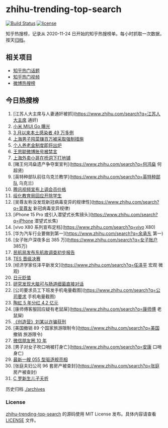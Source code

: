 # zhihu-trending-top-search

[![Build Status](https://github.com/justjavac/zhihu-trending-top-search/workflows/ci/badge.svg?branch=main)](https://github.com/justjavac/zhihu-trending-top-search/actions)
[![license](https://img.shields.io/github/license/justjavac/zhihu-trending-top-search)](https://github.com/justjavac/zhihu-trending-top-search/blob/main/LICENSE)

知乎热搜榜，记录从 2020-11-24 日开始的知乎热搜榜单。每小时抓取一次数据，按天[归档](./archives)。

## 相关项目

- [知乎热门话题](https://github.com/justjavac/zhihu-trending-hot-questions)
- [知乎热门视频](https://github.com/justjavac/zhihu-trending-hot-video)
- [微博热搜榜](https://github.com/justjavac/weibo-trending-hot-search)

## 今日热搜榜

<!-- BEGIN -->
<!-- 最后更新时间 Thu Apr 21 2022 14:12:49 GMT+0800 (China Standard Time) -->

1. [江苏人大主席与人妻通奸被抓](https://www.zhihu.com/search?q=江苏人大主席 通奸)
1. [小米 MIUI Go 曝光](https://www.zhihu.com/search?q=小米MIUIGo)
1. [3 月以来本土感染者 49 万多例](https://www.zhihu.com/search?q=本土感染者)
1. [上海男子囤菜赚百万被采取强制措施](https://www.zhihu.com/search?q=上海男子囤菜)
1. [个人养老金制度即将出炉](https://www.zhihu.com/search?q=个人养老金制度)
1. [王思聪微博账号被禁言](https://www.zhihu.com/search?q=王思聪微博账号被禁言)
1. [上海外卖小哥在桥洞下打地铺](https://www.zhihu.com/search?q=上海外卖小哥打地铺)
1. [赌王何鸿燊遗产争夺案宣判](https://www.zhihu.com/search?q=何鸿燊 何超贤)
1. [英特种部队前往乌克兰教学](https://www.zhihu.com/search?q=英特种部队 乌克兰)
1. [腾讯视频宣布上调会员价格](https://www.zhihu.com/search?q=腾讯视频会员)
1. [绥化教育局回应开除学生](https://www.zhihu.com/search?q=绥化教育局回应)
1. [吴尊友称没发现新冠病毒变异的规律性](https://www.zhihu.com/search?q=吴尊友 新冠病毒变异规律)
1. [iPhone 15 Pro 或引入潜望式长焦镜头](https://www.zhihu.com/search?q=iPhone 潜望式长焦)
1. [vivo X80 系列宣布定档](https://www.zhihu.com/search?q=vivo X80)
1. [华为汽车行业要做到第一](https://www.zhihu.com/search?q=余承东 第一)
1. [女子账户深夜多出 385 万](https://www.zhihu.com/search?q=女子账户 385万)
1. [民航局发布东航故调查初步报告](https://www.zhihu.com/search?q=东航事故报告)
1. [TES 晋级决赛](https://www.zhihu.com/search?q=tes)
1. [经济学家任泽平新发文](https://www.zhihu.com/search?q=任泽平 宏观 微观)
1. [日元贬值](https://www.zhihu.com/search?q=日元贬值)
1. [研究发现大脑可与肠道细菌直接对话](https://www.zhihu.com/search?q=大脑可与肠道细菌直接对话)
1. [公司要求员工下班发手机电量截图](https://www.zhihu.com/search?q=公司要求 手机电量截图)
1. [陶虹 5 年分红 4.2 亿元](https://www.zhihu.com/search?q=陶虹分红)
1. [康师傅客服回应疑有老鼠屎](https://www.zhihu.com/search?q=康师傅 老鼠屎)
1. [《创造营》刘某以诈骗获刑](https://www.zhihu.com/search?q=刘丞以诈骗)
1. [美国撤销 89 个国家旅游限制令](https://www.zhihu.com/search?q=美国 撤销 旅游限令)
1. [微信朋友圈 10 年](https://www.zhihu.com/search?q=朋友圈)
1. [男子对女子吹口哨被打身亡](https://www.zhihu.com/search?q=安康 口哨 身亡)
1. [最新一艘 055 型驱逐舰亮相](https://www.zhihu.com/search?q=055型驱逐舰亮相)
1. [张庭夫妇公司 96 套房产被查封](https://www.zhihu.com/search?q=张庭 房产被查封)
1. [C 罗新生儿子夭折](https://www.zhihu.com/search?q=C罗儿子夭折)

<!-- END -->

历史归档 [./archives](./archives)

### License

[zhihu-trending-top-search](https://github.com/justjavac/zhihu-trending-top-search)
的源码使用 MIT License 发布。具体内容请查看 [LICENSE](./LICENSE) 文件。
